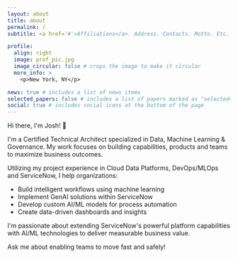 ```yaml
---
layout: about
title: about
permalink: /
subtitle: <a href='#'>Affiliations</a>. Address. Contacts. Motto. Etc.

profile:
  align: right
  image: prof_pic.jpg
  image_circular: false # crops the image to make it circular
  more_info: >
    <p>New York, NY</p>

news: true # includes a list of news items
selected_papers: false # includes a list of papers marked as "selected={true}"
social: true # includes social icons at the bottom of the page
---
```


Hi there, I'm Josh! 👋

I'm a Certified Technical Architect specialized in Data, Machine Learning & Governance.  My work focuses on building capabilities, products and teams to maximize business outcomes.

Utilizing my project experience in Cloud Data Platforms, DevOps/MLOps and ServiceNow, I help organizations:

- Build intelligent workflows using machine learning
- Implement GenAI solutions within ServiceNow
- Develop custom AI/ML models for process automation
- Create data-driven dashboards and insights

I'm passionate about extending ServiceNow's powerful platform capabilities with AI/ML technologies to deliver measurable business value.

Ask me about enabling teams to move fast and safely! 

